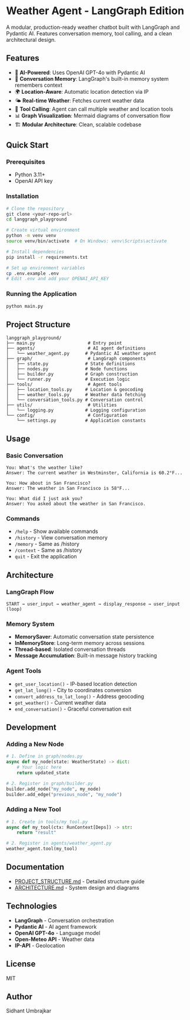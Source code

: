 # Weather Agent - LangGraph Edition

A modular, production-ready weather chatbot built with LangGraph and Pydantic AI. Features conversation memory, tool calling, and a clean architectural design.

## Features

- 🤖 **AI-Powered**: Uses OpenAI GPT-4o with Pydantic AI
- 🧠 **Conversation Memory**: LangGraph's built-in memory system remembers context
- 🌍 **Location-Aware**: Automatic location detection via IP
- 🌤️ **Real-time Weather**: Fetches current weather data
- 🔧 **Tool Calling**: Agent can call multiple weather and location tools
- 📊 **Graph Visualization**: Mermaid diagrams of conversation flow
- 🏗️ **Modular Architecture**: Clean, scalable codebase

## Quick Start

### Prerequisites

- Python 3.11+
- OpenAI API key

### Installation

```bash
# Clone the repository
git clone <your-repo-url>
cd langgraph_playground

# Create virtual environment
python -m venv venv
source venv/bin/activate  # On Windows: venv\Scripts\activate

# Install dependencies
pip install -r requirements.txt

# Set up environment variables
cp .env.example .env
# Edit .env and add your OPENAI_API_KEY
```

### Running the Application

```bash
python main.py
```

## Project Structure

```
langgraph_playground/
├── main.py                    # Entry point
├── agents/                    # AI agent definitions
│   └── weather_agent.py      # Pydantic AI weather agent
├── graph/                     # LangGraph components
│   ├── state.py              # State definitions
│   ├── nodes.py              # Node functions
│   ├── builder.py            # Graph construction
│   └── runner.py             # Execution logic
├── tools/                     # Agent tools
│   ├── location_tools.py     # Location & geocoding
│   ├── weather_tools.py      # Weather data fetching
│   └── conversation_tools.py # Conversation control
├── utils/                     # Utilities
│   └── logging.py            # Logging configuration
└── config/                    # Configuration
    └── settings.py           # Application constants
```

## Usage

### Basic Conversation

```
You: What's the weather like?
Answer: The current weather in Westminster, California is 60.2°F...

You: How about in San Francisco?
Answer: The weather in San Francisco is 58°F...

You: What did I just ask you?
Answer: You asked about the weather in San Francisco.
```

### Commands

- `/help` - Show available commands
- `/history` - View conversation memory
- `/memory` - Same as /history
- `/context` - Same as /history
- `quit` - Exit the application

## Architecture

### LangGraph Flow

```
START → user_input → weather_agent → display_response → user_input (loop)
```

### Memory System

- **MemorySaver**: Automatic conversation state persistence
- **InMemoryStore**: Long-term memory across sessions
- **Thread-based**: Isolated conversation threads
- **Message Accumulation**: Built-in message history tracking

### Agent Tools

- `get_user_location()` - IP-based location detection
- `get_lat_long()` - City to coordinates conversion
- `convert_address_to_lat_long()` - Address geocoding
- `get_weather()` - Current weather data
- `end_conversation()` - Graceful conversation exit

## Development

### Adding a New Node

```python
# 1. Define in graph/nodes.py
async def my_node(state: WeatherState) -> dict:
    # Your logic here
    return updated_state

# 2. Register in graph/builder.py
builder.add_node("my_node", my_node)
builder.add_edge("previous_node", "my_node")
```

### Adding a New Tool

```python
# 1. Create in tools/my_tool.py
async def my_tool(ctx: RunContext[Deps]) -> str:
    return "result"

# 2. Register in agents/weather_agent.py
weather_agent.tool(my_tool)
```

## Documentation

- [PROJECT_STRUCTURE.md](PROJECT_STRUCTURE.md) - Detailed structure guide
- [ARCHITECTURE.md](ARCHITECTURE.md) - System design and diagrams

## Technologies

- **LangGraph** - Conversation orchestration
- **Pydantic AI** - AI agent framework
- **OpenAI GPT-4o** - Language model
- **Open-Meteo API** - Weather data
- **IP-API** - Geolocation

## License

MIT

## Author

Sidhant Umbrajkar

